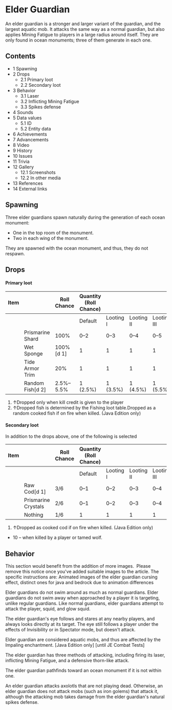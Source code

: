 # Elder Guardian
An elder guardian is a stronger and larger variant of the guardian, and the largest aquatic mob. It attacks the same way as a normal guardian, but also applies Mining Fatigue to players in a large radius around itself. They are only found in ocean monuments; three of them generate in each one.

## Contents
- 1 Spawning
- 2 Drops
	- 2.1 Primary loot
	- 2.2 Secondary loot
- 3 Behavior
	- 3.1 Laser
	- 3.2 Inflicting Mining Fatigue
	- 3.3 Spikes defense
- 4 Sounds
- 5 Data values
	- 5.1 ID
	- 5.2 Entity data
- 6 Achievements
- 7 Advancements
- 8 Video
- 9 History
- 10 Issues
- 11 Trivia
- 12 Gallery
	- 12.1 Screenshots
	- 12.2 In other media
- 13 References
- 14 External links

## Spawning
Three elder guardians spawn naturally during the generation of each ocean monument:

- One in the top room of the monument.
- Two in each wing of the monument.

They are spawned with the ocean monument, and thus, they do not respawn.

## Drops
#### Primary loot
| Item |                  | Roll Chance | Quantity (Roll Chance) |           |            |             |
|------|------------------|-------------|------------------------|-----------|------------|-------------|
|      |                  |             | Default                | Looting I | Looting II | Looting III |
|      | Prismarine Shard | 100%        | 0–2                    | 0–3       | 0–4        | 0–5         |
|      | Wet Sponge       | 100%[d 1]   | 1                      | 1         | 1          | 1           |
|      | Tide Armor Trim  | 20%         | 1                      | 1         | 1          | 1           |
|      | Random Fish[d 2] | 2.5%–5.5%   | 1 (2.5%)               | 1 (3.5%)  | 1 (4.5%)   | 1 (5.5%)    |

1. ↑Dropped only when kill credit is given to the player
2. ↑Dropped fish is determined by the Fishing loot table.Dropped as a random cooked fish if on fire when killed. (Java Edition only)

#### Secondary loot
In addition to the drops above, one of the following is selected

| Item |                     | Roll Chance | Quantity (Roll Chance) |           |            |             |
|------|---------------------|-------------|------------------------|-----------|------------|-------------|
|      |                     |             | Default                | Looting I | Looting II | Looting III |
|      | Raw Cod[d 1]        | 3/6         | 0–1                    | 0–2       | 0–3        | 0–4         |
|      | Prismarine Crystals | 2/6         | 0–1                    | 0–2       | 0–3        | 0–4         |
|      | Nothing             | 1/6         | 1                      | 1         | 1          | 1           |

1. ↑Dropped as cooked cod if on fire when killed. (Java Edition only)

- 10 –  when killed by a player or tamed wolf.

## Behavior

  

This section would benefit from the addition of more images. 
Please remove this notice once you've added  suitable images to the article.  The specific instructions are: Animated images of the elder guardian cursing effect, distinct ones for java and bedrock due to animation differences


Elder guardians do not swim around as much as normal guardians. Elder guardians do not swim away when approached by a player it is targeting, unlike regular guardians. Like normal guardians, elder guardians attempt to attack the player, squid, and glow squid.

The elder guardian's eye follows and stares at any nearby players, and always looks directly at its target. The eye still follows a player under the effects of Invisibility or in Spectator mode, but doesn't attack.

Elder guardian are considered aquatic mobs, and thus are affected by the Impaling enchantment. ‌[Java Edition  only] ‌[until JE Combat Tests]

The elder guardian has three methods of attacking, including firing its laser, inflicting Mining Fatigue, and a defensive thorn-like attack. 

The elder guardian pathfinds toward an ocean monument if it is not within one. 

An elder guardian attacks axolotls that are not playing dead. Otherwise, an elder guardian does not attack mobs (such as iron golems) that attack it, although the attacking mob takes damage from the elder guardian's natural spikes defense.

